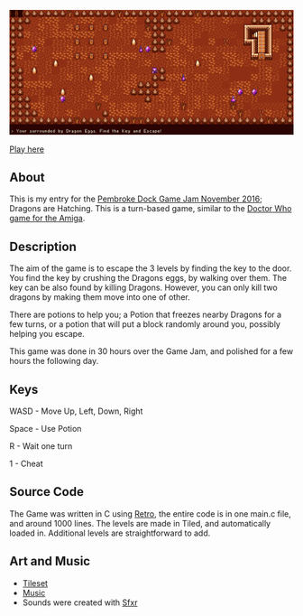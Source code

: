 ![Screenshot](https://raw.githubusercontent.com/betajaen/Dragons/master/screenshot1.png)

[Play here](https://betajaen.itch.io/dragon)

## About

This is my entry for the [Pembroke Dock Game Jam November 2016](http://pdgamejam.wales); Dragons are Hatching. This is a turn-based game, similar to the [Doctor Who game for the Amiga](http://www.mobygames.com/game/doctor-who).

## Description

The aim of the game is to escape the 3 levels by finding the key to the door. You find the key by crushing the Dragons eggs, by walking over them. The key can be also found by killing Dragons. However, you can only kill two dragons by making them move into one of other.

There are potions to help you; a Potion that freezes nearby Dragons for a few turns, or a potion that will put a block randomly around you, possibly helping you escape.

This game was done in 30 hours over the Game Jam, and polished for a few hours the following day.

## Keys

WASD - Move Up, Left, Down, Right

Space - Use Potion

R - Wait one turn

1 - Cheat

## Source Code

The Game was written in C using [Retro](https://github.com/betajaen/retro), the entire code is in one main.c file, and around 1000 lines. The levels are made in Tiled, and automatically loaded in. Additional levels are straightforward to add.

## Art and Music
* [Tileset](http://opengameart.org/content/16x16-fantasy-tileset)
* [Music](https://modarchive.org/index.php?request=view_by_moduleid&query=170785)
* Sounds were created with [Sfxr](http://www.drpetter.se/project_sfxr.html)

